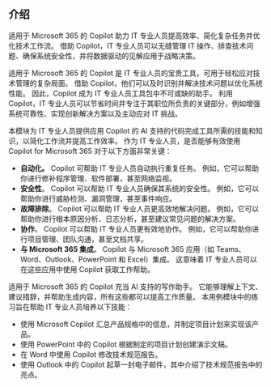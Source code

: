 
介绍
---
适用于 Microsoft 365 的 Copilot 助力 IT 专业人员提高效率、简化复杂任务并优化技术工作流。 借助 Copilot，IT 专业人员可以无缝管理 IT 操作、排查技术问题、确保系统安全性，并将数据驱动的见解应用于战略决策。

适用于 Microsoft 365 的 Copilot 是 IT 专业人员的宝贵工具，可用于轻松应对技术管理的复杂局面。 借助 Copilot，他们可以及时识别并解决技术问题以优化系统性能。 因此，Copilot 成为 IT 专业人员工具包中不可或缺的助手。 利用 Copilot，IT 专业人员可以节省时间并专注于其职位所负责的关键部分，例如增强系统可靠性、实现创新解决方案以及主动应对 IT 挑战。

本模块为 IT 专业人员提供应用 Copilot 的 AI 支持的代码完成工具所需的技能和知识，以简化工作流并提高工作效率。 作为 IT 专业人员，是否能够有效使用 Copilot for Microsoft 365 对于以下方面非常关键：

 -  **自动化。** Copilot 可帮助 IT 专业人员自动执行重复任务。 例如，它可以帮助你进行修补程序管理、软件部署，甚至网络监视。
 -  **安全性**。 Copilot 可以帮助 IT 专业人员确保其系统的安全性。 例如，它可以帮助你进行威胁检测、漏洞管理，甚至事件响应。
 -  **故障排除**。 Copilot 可以帮助 IT 专业人员更高效地解决问题。 例如，它可以帮助你进行根本原因分析、日志分析，甚至建议常见问题的解决方案。
 -  **协作**。 Copilot 可以帮助 IT 专业人员更有效地协作。 例如，它可以帮助你进行项目管理、团队沟通，甚至文档共享。
 -  **与 Microsoft 365 集成**。 Copilot 与 Microsoft 365 应用（如 Teams、Word、Outlook、PowerPoint 和 Excel）集成。 这意味着 IT 专业人员可以在这些应用中使用 Copilot 获取工作帮助。

适用于 Microsoft 365 的 Copilot 充当 AI 支持的写作助手。 它能够理解上下文、建议措辞，并帮助生成内容，所有这些都可以提高工作质量。 本用例模块中的练习旨在帮助 IT 专业人员培养以下技能：

 -  使用 Microsoft Copilot 汇总产品规格中的信息，并制定项目计划来实现该产品。
 -  使用 PowerPoint 中的 Copilot 根据制定的项目计划创建演示文稿。
 -  在 Word 中使用 Copilot 修改技术规范报告。
 -  使用 Outlook 中的 Copilot 起草一封电子邮件，其中介绍了技术规范报告中的亮点。
